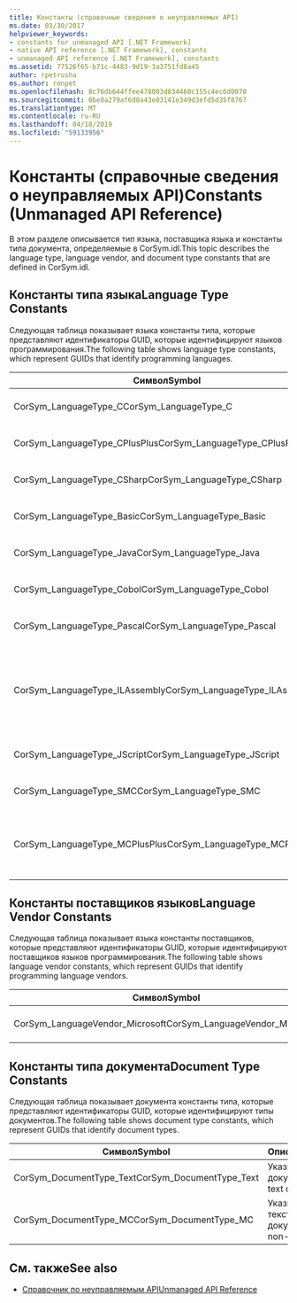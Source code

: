 ```yaml
---
title: Константы (справочные сведения о неуправляемых API)
ms.date: 03/30/2017
helpviewer_keywords:
- constants for unmanaged API [.NET Framework]
- native API reference [.NET Framework], constants
- unmanaged API reference [.NET Framework], constants
ms.assetid: 77526f65-b71c-4483-9d19-3a3751fd8a45
author: rpetrusha
ms.author: ronpet
ms.openlocfilehash: 8c76db644ffee478003d834460c155c4ec6d0070
ms.sourcegitcommit: 0be8a279af6d8a43e03141e349d3efd5d35f8767
ms.translationtype: MT
ms.contentlocale: ru-RU
ms.lasthandoff: 04/18/2019
ms.locfileid: "59133956"
---
```

# <a name="constants-unmanaged-api-reference"></a><span data-ttu-id="d8f41-102">Константы (справочные сведения о неуправляемых API)</span><span class="sxs-lookup"><span data-stu-id="d8f41-102">Constants (Unmanaged API Reference)</span></span>
<span data-ttu-id="d8f41-103">В этом разделе описывается тип языка, поставщика языка и константы типа документа, определяемые в CorSym.idl.</span><span class="sxs-lookup"><span data-stu-id="d8f41-103">This topic describes the language type, language vendor, and document type constants that are defined in CorSym.idl.</span></span>  
  
## <a name="language-type-constants"></a><span data-ttu-id="d8f41-104">Константы типа языка</span><span class="sxs-lookup"><span data-stu-id="d8f41-104">Language Type Constants</span></span>  
 <span data-ttu-id="d8f41-105">Следующая таблица показывает языка константы типа, которые представляют идентификаторы GUID, которые идентифицируют языков программирования.</span><span class="sxs-lookup"><span data-stu-id="d8f41-105">The following table shows language type constants, which represent GUIDs that identify programming languages.</span></span>  
  
|<span data-ttu-id="d8f41-106">Символ</span><span class="sxs-lookup"><span data-stu-id="d8f41-106">Symbol</span></span>|<span data-ttu-id="d8f41-107">Описание</span><span class="sxs-lookup"><span data-stu-id="d8f41-107">Description</span></span>|  
|------------|-----------------|  
|<span data-ttu-id="d8f41-108">CorSym_LanguageType_C</span><span class="sxs-lookup"><span data-stu-id="d8f41-108">CorSym_LanguageType_C</span></span>|<span data-ttu-id="d8f41-109">Указывает язык C.</span><span class="sxs-lookup"><span data-stu-id="d8f41-109">Indicates the C language.</span></span>|  
|<span data-ttu-id="d8f41-110">CorSym_LanguageType_CPlusPlus</span><span class="sxs-lookup"><span data-stu-id="d8f41-110">CorSym_LanguageType_CPlusPlus</span></span>|<span data-ttu-id="d8f41-111">Указывает язык C++.</span><span class="sxs-lookup"><span data-stu-id="d8f41-111">Indicates the C++ language.</span></span>|  
|<span data-ttu-id="d8f41-112">CorSym_LanguageType_CSharp</span><span class="sxs-lookup"><span data-stu-id="d8f41-112">CorSym_LanguageType_CSharp</span></span>|<span data-ttu-id="d8f41-113">Указывает C# языка.</span><span class="sxs-lookup"><span data-stu-id="d8f41-113">Indicates the C# language.</span></span>|  
|<span data-ttu-id="d8f41-114">CorSym_LanguageType_Basic</span><span class="sxs-lookup"><span data-stu-id="d8f41-114">CorSym_LanguageType_Basic</span></span>|<span data-ttu-id="d8f41-115">Указывает базовый язык.</span><span class="sxs-lookup"><span data-stu-id="d8f41-115">Indicates the Basic language.</span></span>|  
|<span data-ttu-id="d8f41-116">CorSym_LanguageType_Java</span><span class="sxs-lookup"><span data-stu-id="d8f41-116">CorSym_LanguageType_Java</span></span>|<span data-ttu-id="d8f41-117">Указывает на языке Java.</span><span class="sxs-lookup"><span data-stu-id="d8f41-117">Indicates the Java language.</span></span>|  
|<span data-ttu-id="d8f41-118">CorSym_LanguageType_Cobol</span><span class="sxs-lookup"><span data-stu-id="d8f41-118">CorSym_LanguageType_Cobol</span></span>|<span data-ttu-id="d8f41-119">Указывает язык COBOL.</span><span class="sxs-lookup"><span data-stu-id="d8f41-119">Indicates the COBOL language.</span></span>|  
|<span data-ttu-id="d8f41-120">CorSym_LanguageType_Pascal</span><span class="sxs-lookup"><span data-stu-id="d8f41-120">CorSym_LanguageType_Pascal</span></span>|<span data-ttu-id="d8f41-121">Указывает язык, Pascal.</span><span class="sxs-lookup"><span data-stu-id="d8f41-121">Indicates the Pascal language.</span></span>|  
|<span data-ttu-id="d8f41-122">CorSym_LanguageType_ILAssembly</span><span class="sxs-lookup"><span data-stu-id="d8f41-122">CorSym_LanguageType_ILAssembly</span></span>|<span data-ttu-id="d8f41-123">Указывает код сборки Microsoft промежуточного языка MSIL.</span><span class="sxs-lookup"><span data-stu-id="d8f41-123">Indicates the Microsoft intermediate language (MSIL) assembly code.</span></span>|  
|<span data-ttu-id="d8f41-124">CorSym_LanguageType_JScript</span><span class="sxs-lookup"><span data-stu-id="d8f41-124">CorSym_LanguageType_JScript</span></span>|<span data-ttu-id="d8f41-125">Указывает язык JScript.</span><span class="sxs-lookup"><span data-stu-id="d8f41-125">Indicates the JScript language.</span></span>|  
|<span data-ttu-id="d8f41-126">CorSym_LanguageType_SMC</span><span class="sxs-lookup"><span data-stu-id="d8f41-126">CorSym_LanguageType_SMC</span></span>|<span data-ttu-id="d8f41-127">Указывает язык SMC.</span><span class="sxs-lookup"><span data-stu-id="d8f41-127">Indicates the SMC language.</span></span>|  
|<span data-ttu-id="d8f41-128">CorSym_LanguageType_MCPlusPlus</span><span class="sxs-lookup"><span data-stu-id="d8f41-128">CorSym_LanguageType_MCPlusPlus</span></span>|<span data-ttu-id="d8f41-129">Указывает язык C++ для .NET Framework.</span><span class="sxs-lookup"><span data-stu-id="d8f41-129">Indicates the C++ language enabled for the .NET Framework.</span></span>|  
  
## <a name="language-vendor-constants"></a><span data-ttu-id="d8f41-130">Константы поставщиков языков</span><span class="sxs-lookup"><span data-stu-id="d8f41-130">Language Vendor Constants</span></span>  
 <span data-ttu-id="d8f41-131">Следующая таблица показывает языка константы поставщиков, которые представляют идентификаторы GUID, которые идентифицируют поставщиков языков программирования.</span><span class="sxs-lookup"><span data-stu-id="d8f41-131">The following table shows language vendor constants, which represent GUIDs that identify programming language vendors.</span></span>  
  
|<span data-ttu-id="d8f41-132">Символ</span><span class="sxs-lookup"><span data-stu-id="d8f41-132">Symbol</span></span>|<span data-ttu-id="d8f41-133">Описание</span><span class="sxs-lookup"><span data-stu-id="d8f41-133">Description</span></span>|  
|------------|-----------------|  
|<span data-ttu-id="d8f41-134">CorSym_LanguageVendor_Microsoft</span><span class="sxs-lookup"><span data-stu-id="d8f41-134">CorSym_LanguageVendor_Microsoft</span></span>|<span data-ttu-id="d8f41-135">Указывает Microsoft.</span><span class="sxs-lookup"><span data-stu-id="d8f41-135">Indicates Microsoft.</span></span>|  
  
## <a name="document-type-constants"></a><span data-ttu-id="d8f41-136">Константы типа документа</span><span class="sxs-lookup"><span data-stu-id="d8f41-136">Document Type Constants</span></span>  
 <span data-ttu-id="d8f41-137">Следующая таблица показывает документа константы типа, которые представляют идентификаторы GUID, которые идентифицируют типы документов.</span><span class="sxs-lookup"><span data-stu-id="d8f41-137">The following table shows document type constants, which represent GUIDs that identify document types.</span></span>  
  
|<span data-ttu-id="d8f41-138">Символ</span><span class="sxs-lookup"><span data-stu-id="d8f41-138">Symbol</span></span>|<span data-ttu-id="d8f41-139">Описание</span><span class="sxs-lookup"><span data-stu-id="d8f41-139">Description</span></span>|  
|------------|-----------------|  
|<span data-ttu-id="d8f41-140">CorSym_DocumentType_Text</span><span class="sxs-lookup"><span data-stu-id="d8f41-140">CorSym_DocumentType_Text</span></span>|<span data-ttu-id="d8f41-141">Указывает текстовый документ.</span><span class="sxs-lookup"><span data-stu-id="d8f41-141">Indicates a text document.</span></span>|  
|<span data-ttu-id="d8f41-142">CorSym_DocumentType_MC</span><span class="sxs-lookup"><span data-stu-id="d8f41-142">CorSym_DocumentType_MC</span></span>|<span data-ttu-id="d8f41-143">Указывает не текстовый документ.</span><span class="sxs-lookup"><span data-stu-id="d8f41-143">Indicates a non-text document.</span></span>|  
  
## <a name="see-also"></a><span data-ttu-id="d8f41-144">См. также</span><span class="sxs-lookup"><span data-stu-id="d8f41-144">See also</span></span>

- [<span data-ttu-id="d8f41-145">Справочник по неуправляемым API</span><span class="sxs-lookup"><span data-stu-id="d8f41-145">Unmanaged API Reference</span></span>](../../../docs/framework/unmanaged-api/index.md)
